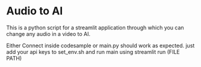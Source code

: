 # Audio to AI


This is a python script for a streamlit application through which you can change any audio in a video to AI. 

Either Connect inside codesample or main.py should work as expected. just add your api keys to set_env.sh and run main using streamlit run (FILE PATH)